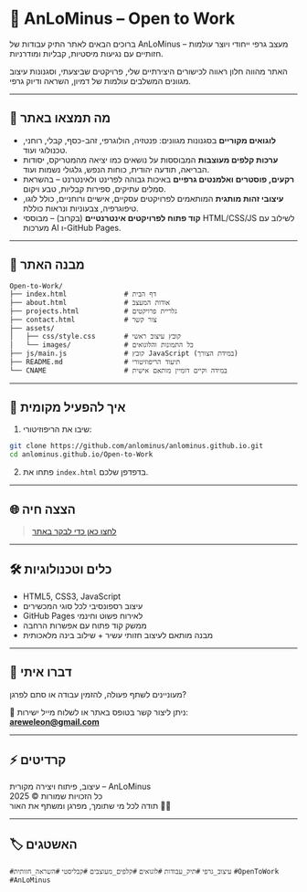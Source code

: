 # 🌟 AnLoMinus – Open to Work

ברוכים הבאים לאתר התיק עבודות של AnLoMinus – מעצב גרפי ייחודי ויוצר עולמות חזותיים עם נגיעות מיסטיות, קבליות ומודרניות.

האתר מהווה חלון ראווה לכישורים היצירתיים שלי, פרויקטים שביצעתי, וסגנונות עיצוב מגוונים המשלבים עולמות של דמיון, השראה ודיוק גרפי.

---

## 🎨 מה תמצאו באתר

- **לוגואים מקוריים** בסגנונות מגוונים: פנטזיה, הולוגרפי, זהב-כסף, קבלי, רוחני, טכנולוגי ועוד.
- **ערכות קלפים מעוצבות** המבוססות על נושאים כמו יציאה מהמטריקס, יסודות הבריאה, תודעה יהודית, כוחות הנפש, גלגולי נשמות ועוד.
- **רקעים, פוסטרים ואלמנטים גרפיים** באיכות גבוהה לפרינט ולאינטרנט – בהשראת סמלים עתיקים, ספירות קבליות, טבע ויקום.
- **עיצובי זהות מותגית** המותאמים לפרויקטים עסקיים, אישיים ורוחניים, כולל לוגו, טיפוגרפיה, צבעוניות ונראות כוללת.
- **קוד פתוח לפרויקטים אינטרנטיים** (בקרוב) – מבוססי HTML/CSS/JS לשילוב עם מערכות AI ו-GitHub Pages.

---

## 📁 מבנה האתר

```
Open-to-Work/
├── index.html              # דף הבית
├── about.html              # אודות המעצב
├── projects.html           # גלריית פרויקטים
├── contact.html            # צור קשר
├── assets/
│   ├── css/style.css       # קובץ עיצוב ראשי
│   └── images/             # כל התמונות והלוגואים
├── js/main.js              # קובץ JavaScript (במידת הצורך)
├── README.md               # תיעוד הריפוזיטורי
└── CNAME                   # במידה וקיים דומיין מותאם אישית
```

---

## 🚀 איך להפעיל מקומית

1. שיבו את הריפוזיטורי:
```bash
git clone https://github.com/anlominus/anlominus.github.io.git
cd anlominus.github.io/Open-to-Work
```

2. פתחו את `index.html` בדפדפן שלכם.

---

## 🌐 הצצה חיה

> [לחצו כאן כדי לבקר באתר](https://anlominus.github.io/Open-to-Work)

---

## 🛠️ כלים וטכנולוגיות

- HTML5, CSS3, JavaScript
- עיצוב רספונסיבי לכל סוגי המכשירים
- GitHub Pages לאירוח פשוט וחינמי
- ממשק קוד פתוח עם אפשרות הרחבה
- מבנה מותאם לעיצוב חזותי עשיר + שילוב בינה מלאכותית

---

## 🤝 דברו איתי

מעוניינים לשתף פעולה, להזמין עבודה או סתם לפרגן?

📩 ניתן ליצור קשר בטופס באתר או לשלוח מייל ישירות:  
**areweleon@gmail.com**

---

## ⚡ קרדיטים

עיצוב, פיתוח ויצירה מקורית – AnLoMinus  
כל הזכויות שמורות © 2025  
תודה לכל מי שתומך, מפרגן ומשתף את האור 🎨✨

---

## 🏷️ האשטגים

`#עיצוב_גרפי` `#תיק_עבודות` `#לוגואים` `#קלפים_מעוצבים` `#קבליסטי` `#השראה_חזותית` `#OpenToWork` `#AnLoMinus`
